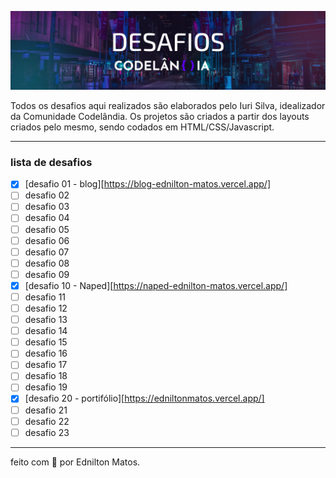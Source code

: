 ![cover codelândia](/codelandia-cover.png)

Todos os desafios aqui realizados são elaborados pelo Iuri Silva, idealizador da Comunidade Codelândia. Os projetos são criados a partir dos layouts criados pelo mesmo, sendo codados em HTML/CSS/Javascript.

---
### lista de desafios 

- [x] [desafio 01 - blog][https://blog-ednilton-matos.vercel.app/]
- [ ] desafio 02
- [ ] desafio 03
- [ ] desafio 04
- [ ] desafio 05
- [ ] desafio 06
- [ ] desafio 07
- [ ] desafio 08
- [ ] desafio 09
- [x] [desafio 10 - Naped][https://naped-ednilton-matos.vercel.app/]
- [ ] desafio 11
- [ ] desafio 12
- [ ] desafio 13
- [ ] desafio 14
- [ ] desafio 15
- [ ] desafio 16
- [ ] desafio 17
- [ ] desafio 18
- [ ] desafio 19
- [x] [desafio 20 - portifólio][https://edniltonmatos.vercel.app/]
- [ ] desafio 21
- [ ] desafio 22
- [ ] desafio 23

---

feito com :blue_heart: por Ednilton Matos.